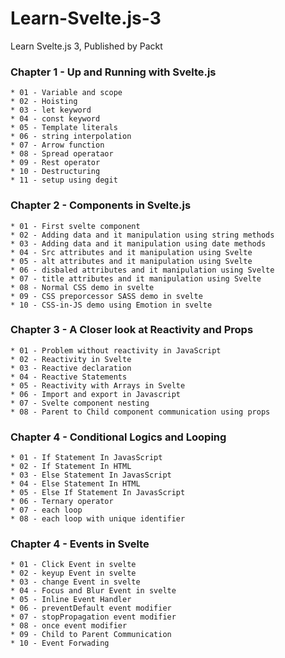 # Learn-Svelte.js-3

Learn Svelte.js 3, Published by Packt

### Chapter 1 - Up and Running with Svelte.js

    * 01 - Variable and scope
    * 02 - Hoisting
    * 03 - let keyword
    * 04 - const keyword
    * 05 - Template literals
    * 06 - string interpolation
    * 07 - Arrow function
    * 08 - Spread operataor
    * 09 - Rest operator
    * 10 - Destructuring
    * 11 - setup using degit

### Chapter 2 - Components in Svelte.js

    * 01 - First svelte component
    * 02 - Adding data and it manipulation using string methods
    * 03 - Adding data and it manipulation using date methods
    * 04 - Src attributes and it manipulation using Svelte
    * 05 - alt attributes and it manipulation using Svelte
    * 06 - disbaled attributes and it manipulation using Svelte
    * 07 - title attributes and it manipulation using Svelte
    * 08 - Normal CSS demo in svelte
    * 09 - CSS preporcessor SASS demo in svelte
    * 10 - CSS-in-JS demo using Emotion in svelte

### Chapter 3 - A Closer look at Reactivity and Props

    * 01 - Problem without reactivity in JavaScript
    * 02 - Reactivity in Svelte
    * 03 - Reactive declaration
    * 04 - Reactive Statements
    * 05 - Reactivity with Arrays in Svelte
    * 06 - Import and export in Javascript
    * 07 - Svelte component nesting
    * 08 - Parent to Child component communication using props

### Chapter 4 - Conditional Logics and Looping

    * 01 - If Statement In JavasScript
    * 02 - If Statement In HTML
    * 03 - Else Statement In JavasScript
    * 04 - Else Statement In HTML
    * 05 - Else If Statement In JavasScript
    * 06 - Ternary operator
    * 07 - each loop
    * 08 - each loop with unique identifier

### Chapter 4 - Events in Svelte
    * 01 - Click Event in svelte
    * 02 - keyup Event in svelte
    * 03 - change Event in svelte
    * 04 - Focus and Blur Event in svelte
    * 05 - Inline Event Handler
    * 06 - preventDefault event modifier
    * 07 - stopPropagation event modifier
    * 08 - once event modifier
    * 09 - Child to Parent Communication 
    * 10 - Event Forwading 